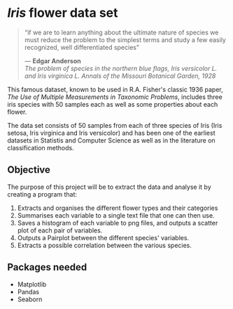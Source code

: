 # *Iris* flower data set

> “if we are to learn anything about the ultimate nature of species we must reduce the problem to the simplest terms and study a few easily recognized, well differentiated species”
> 
> — **Edgar Anderson**  
> *The problem of species in the northern blue flags, Iris versicolor L. and Iris virginica L. Annals of the Missouri Botanical Garden, 1928*

This famous dataset, known to be used in R.A. Fisher's classic 1936 paper, *The Use of Multiple Measurements in Taxonomic Problems*, includes three iris species with 50 samples each as well as some properties about each flower.
>
The data set consists of 50 samples from each of three species of Iris (Iris setosa, Iris virginica and Iris versicolor) and has been one of the earliest datasets in Statistis and Computer Science as well as in the literature on classification methods. 
> 
>
## Objective

The purpose of this project will be to extract the data and analyse it by creating a program that:
> 
1. Extracts and organises the different flower types and their categories
2. Summarises each variable to a single text file that one can then use.
3. Saves a histogram of each variable to png files, and outputs a scatter plot of each pair of variables. 
4. Outputs a Pairplot between the different species' variables.
5. Extracts a possible correlation between the various species. 

## Packages needed

- Matplotlib
- Pandas
- Seaborn
